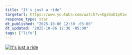 ```yaml
---
title: "It's just a ride"
targeturl: https://www.youtube.com/watch?v=KgzQuE1pR1w
response_type: star
dt_published: "2025-10-06 12:30 -05:00"
dt_updated: "2025-10-06 12:30 -05:00"
tags: ["life"]
---
```


[![It's just a ride](http://img.youtube.com/vi/KgzQuE1pR1w/0.jpg)](https://www.youtube.com/watch?v=KgzQuE1pR1w "It's just a ride")